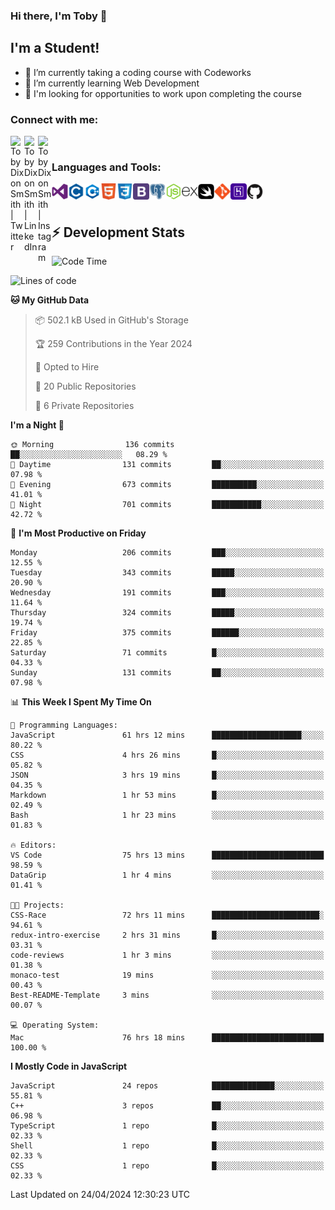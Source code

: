 ### Hi there, I'm Toby 👋

## I'm a Student!
- 🔭 I’m currently taking a coding course with Codeworks
- 🌱 I’m currently learning Web Development
- 💬 I'm looking for opportunities to work upon completing the course

### Connect with me:

[<img align="left" alt="Toby Dixon Smith | Twitter" width="22px" src="https://cdn.jsdelivr.net/npm/simple-icons@v3/icons/twitter.svg" />][twitter]
[<img align="left" alt="Toby Dixon Smith | LinkedIn" width="22px" src="https://cdn.jsdelivr.net/npm/simple-icons@v3/icons/linkedin.svg" />][linkedin]
[<img align="left" alt="Toby Dixon Smith | Instagram" width="22px" src="https://cdn.jsdelivr.net/npm/simple-icons@v3/icons/instagram.svg" />][instagram]

[twitter]: https://twitter.com/TobyDixonSmith1
[instagram]: https://www.instagram.com/toby_ds1/
[linkedin]: https://www.linkedin.com/in/toby-dixon-smith-4734331a3/

<br />

### Languages and Tools:

<img align="left" alt="Visual Studio Code" title="Visual Studio Code" width="26px" src="logos/visualstudio.png" />
<img align="left" alt="C" title="C" width="26px" src="logos/c.png" />
<img align="left" alt="C++" title="C++" width="26px" src="logos/c-plus.png" />
<img align="left" alt="HTML5" title="HTML 5" width="26px" src="logos/html.png" />
<img align="left" alt="CSS3" title="CSS 3" width="26px" src="logos/css3.png" />
<img align="left" alt="BootStrap" title="BootStrap" width="26px" src="logos/bootstrap.png" />
<img align="left" alt="PostgresSQL" title="PostgresSPQ" width="26px" src="logos/postgresql.png" />
<img align="left" alt="Node JS" title="Node JS" width="26px" src="logos/node-js.png" />
<img align="left" alt="Express" title="Express" width="26px" src="logos/express.png" />
<img align="left" alt="Swift" title="Swift" width="26px" src="logos/swift.png" />
<img align="left" alt="Git" title="Git" width="26px" src="logos/git.png" />
<img align="left" alt="Heroku" title="Heroku" width="26px" src="logos/heroku.png" />
<img align="left" alt="GitHub" title="GitHub" width="26px" src="logos/github.png" />
<br />
<br />

## :zap: Development Stats

<!--START_SECTION:waka-->
![Code Time](http://img.shields.io/badge/Code%20Time-486%20hrs%2027%20mins-blue)

![Lines of code](https://img.shields.io/badge/From%20Hello%20World%20I%27ve%20Written-1.6%20million%20lines%20of%20code-blue)

**🐱 My GitHub Data** 

> 📦 502.1 kB Used in GitHub's Storage 
 > 
> 🏆 259 Contributions in the Year 2024
 > 
> 💼 Opted to Hire
 > 
> 📜 20 Public Repositories 
 > 
> 🔑 6 Private Repositories 
 > 
**I'm a Night 🦉** 

```text
🌞 Morning                136 commits         ██░░░░░░░░░░░░░░░░░░░░░░░   08.29 % 
🌆 Daytime                131 commits         ██░░░░░░░░░░░░░░░░░░░░░░░   07.98 % 
🌃 Evening                673 commits         ██████████░░░░░░░░░░░░░░░   41.01 % 
🌙 Night                  701 commits         ███████████░░░░░░░░░░░░░░   42.72 % 
```
📅 **I'm Most Productive on Friday** 

```text
Monday                   206 commits         ███░░░░░░░░░░░░░░░░░░░░░░   12.55 % 
Tuesday                  343 commits         █████░░░░░░░░░░░░░░░░░░░░   20.90 % 
Wednesday                191 commits         ███░░░░░░░░░░░░░░░░░░░░░░   11.64 % 
Thursday                 324 commits         █████░░░░░░░░░░░░░░░░░░░░   19.74 % 
Friday                   375 commits         ██████░░░░░░░░░░░░░░░░░░░   22.85 % 
Saturday                 71 commits          █░░░░░░░░░░░░░░░░░░░░░░░░   04.33 % 
Sunday                   131 commits         ██░░░░░░░░░░░░░░░░░░░░░░░   07.98 % 
```


📊 **This Week I Spent My Time On** 

```text
💬 Programming Languages: 
JavaScript               61 hrs 12 mins      ████████████████████░░░░░   80.22 % 
CSS                      4 hrs 26 mins       █░░░░░░░░░░░░░░░░░░░░░░░░   05.82 % 
JSON                     3 hrs 19 mins       █░░░░░░░░░░░░░░░░░░░░░░░░   04.35 % 
Markdown                 1 hr 53 mins        █░░░░░░░░░░░░░░░░░░░░░░░░   02.49 % 
Bash                     1 hr 23 mins        ░░░░░░░░░░░░░░░░░░░░░░░░░   01.83 % 

🔥 Editors: 
VS Code                  75 hrs 13 mins      █████████████████████████   98.59 % 
DataGrip                 1 hr 4 mins         ░░░░░░░░░░░░░░░░░░░░░░░░░   01.41 % 

🐱‍💻 Projects: 
CSS-Race                 72 hrs 11 mins      ████████████████████████░   94.61 % 
redux-intro-exercise     2 hrs 31 mins       █░░░░░░░░░░░░░░░░░░░░░░░░   03.31 % 
code-reviews             1 hr 3 mins         ░░░░░░░░░░░░░░░░░░░░░░░░░   01.38 % 
monaco-test              19 mins             ░░░░░░░░░░░░░░░░░░░░░░░░░   00.43 % 
Best-README-Template     3 mins              ░░░░░░░░░░░░░░░░░░░░░░░░░   00.07 % 

💻 Operating System: 
Mac                      76 hrs 18 mins      █████████████████████████   100.00 % 
```

**I Mostly Code in JavaScript** 

```text
JavaScript               24 repos            ██████████████░░░░░░░░░░░   55.81 % 
C++                      3 repos             ██░░░░░░░░░░░░░░░░░░░░░░░   06.98 % 
TypeScript               1 repo              █░░░░░░░░░░░░░░░░░░░░░░░░   02.33 % 
Shell                    1 repo              █░░░░░░░░░░░░░░░░░░░░░░░░   02.33 % 
CSS                      1 repo              █░░░░░░░░░░░░░░░░░░░░░░░░   02.33 % 
```




 Last Updated on 24/04/2024 12:30:23 UTC
<!--END_SECTION:waka-->

